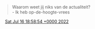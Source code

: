 > Waarom weet jij niks van de actualiteit?  
> \- Ik heb op\-de\-hoogte\-vrees

<img src="../../media/tweet.ico" width="12" /> [Sat Jul 16 18:58:54 +0000 2022](https://twitter.com/DromerDenker/status/1548381677407195137)